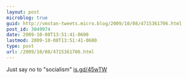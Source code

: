 ```yaml
---
layout: post
microblog: true
guid: http://vmstan-tweets.micro.blog/2009/10/08/4715361706.html
post_id: 3049974
date: 2009-10-08T13:51:41-0600
lastmod: 2009-10-08T13:51:41-0600
type: post
url: /2009/10/08/4715361706.html
---
```

Just say no to "socialism" [is.gd/45wTW](http://is.gd/45wTW)
